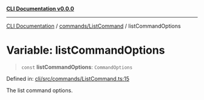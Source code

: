 [**CLI Documentation v0.0.0**](../../../README.md)

***

[CLI Documentation](../../../modules.md) / [commands/ListCommand](../README.md) / listCommandOptions

# Variable: listCommandOptions

> `const` **listCommandOptions**: `CommandOptions`

Defined in: [cli/src/commands/ListCommand.ts:15](https://github.com/stonemjs/cli/blob/9e518a2b8256b5ebc9e0e69a80ac84eb1fb59bf9/src/commands/ListCommand.ts#L15)

The list command options.
